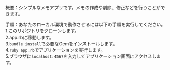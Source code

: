 概要：シンプルなメモアプリです。メモの作成や削除、修正などを行うことができます。

手順：あなたのローカル環境で動作させるには以下の手順を実行してください。<br>
1.このリポジトリをクローンします。　　<br>
2.app.rbに移動します。<br>
3.```bundle install```で必要なGemをインストールします。<br>
4.```ruby app.rb```でアプリケーションを実行します。<br>
5.ブラウザに```localhost:4567```を入力してアプリケーション画面にアクセスします。<br>
